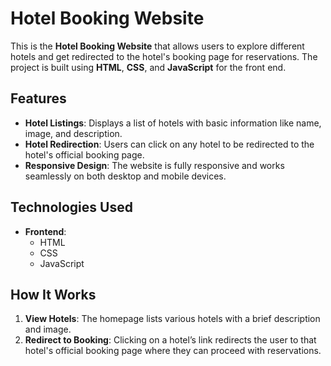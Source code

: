 # Hotel Booking Website

This is the **Hotel Booking Website** that allows users to explore different hotels and get redirected to the hotel's booking page for reservations. The project is built using **HTML**, **CSS**, and **JavaScript** for the front end.

## Features

- **Hotel Listings**: Displays a list of hotels with basic information like name, image, and description.
- **Hotel Redirection**: Users can click on any hotel to be redirected to the hotel's official booking page.
- **Responsive Design**: The website is fully responsive and works seamlessly on both desktop and mobile devices.

## Technologies Used

- **Frontend**:
  - HTML
  - CSS
  - JavaScript

## How It Works

1. **View Hotels**: The homepage lists various hotels with a brief description and image.
2. **Redirect to Booking**: Clicking on a hotel’s link redirects the user to that hotel's official booking page where they can proceed with reservations.
